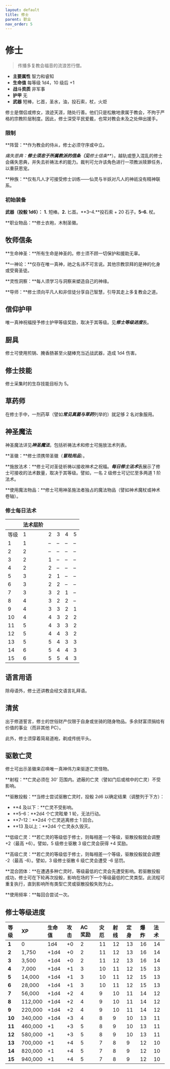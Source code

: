 ```yaml
---
layout: default
title: 修士
parent: 职业
nav_order: 5
---
```


# 修士

> 传播多复教会福音的流浪苦行僧。

- **主要属性**	智力和睿知
- **生命值**	每等级 1d4，10 级后 +1
- **战斗资质**	非军事
- **护甲**	无
- **武器**	短棒，匕首，圣水，油，投石索，杖，火炬

修士是僧侣或修女，浪迹天涯，随处行善。他们只是松散地隶属于教会，不拘于严格的宗教阶层制度。因此，修士深受平民爱戴，也常对教会未及之处伸出援手。

### 限制

**阵营：**作为教会的侍从，修士必须守序或中立。

**痛失恩典：**修士须忠于所属教派的信条（见***修士信条***）。越轨或堕入混乱的修士会痛失恩典，并失去祈祷法术的能力。裁判可允许该角色进行一项教派赎罪任务，以重获恩宠。

**种族：**仅有凡人才可接受修士训练——仙灵与半妖对凡人的神祇没有精神联系。

### 初始装备

**武器（投骰 1d6）：** **1.** 短棒。**2.** 匕首。**3–4.**投石索 + 20 石子。**5–6.** 杖。

**职业物品：**修士衣袍，木制圣徽。

## 牧师信条

**生命神圣：**所有生命是神圣的。修士须不顾一切保护和援助无辜。

**一神论：**仅存在唯一真神，祂之名讳不可言说。其他宗教崇拜的是神的化身或受膏圣徒。

**灵性洞察：**每人须学习与洞察来塑造自己的神缘。

**导师：**修士须向平凡人和非信徒分享自己智慧，引导其走上多复教会之道。

## 信仰护甲

唯一真神祝福授予修士护甲等级奖励，取决于其等级。见***修士等级进度***表。

## 厨具

修士可使用煎锅、腌香肠甚至火腿棒充当近战武器，造成 1d4 伤害。

## 修士技能

修士采集时的生存技能目标为 5。

## 草药师

在修士手中，一剂药草（譬如***常见真菌与草药***列举的）就足够 2 名对象服用。

## 神圣魔法

神圣魔法详见***神圣魔法***，包括祈祷法术和修士可施放法术列表。

**圣徽：**修士须携带圣徽（***冒险用品***）。

**施放法术：**修士可对圣徒祈祷以接收神术之祝福。***每日修士法术***表展示了修士可接收的法术数量，取决于其等级。譬如，一名 2 级修士可记忆至多两道 1 阶法术。

**使用魔法物品：**修士可用神圣施法者独占的魔法物品（譬如神术魔杖或神术卷轴）。

### 修士每日法术

|       | 法术层阶 |      |      |      |      |
| :---- | :--------- | :--- | :--- | :--- | :--- |
| 等级 | 1 | 2 | 3 | 4 | 5 |
| 1 | 1 | – | – | – | – |
| 2 | 2 | – | – | – | – |
| 3 | 2 | 1 | – | – | – |
| 4 | 2 | 2 | – | – | – |
| 5 | 3 | 2 | 1 | – | – |
| 6 | 3 | 2 | 2 | – | – |
| 7 | 3 | 3 | 2 | 1 | – |
| 8 | 4 | 3 | 2 | 2 | – |
| 9 | 4 | 3 | 3 | 2 | 1 |
| 10 | 4 | 4 | 3 | 2 | 2 |
| 11 | 5 | 4 | 3 | 3 | 2 |
| 12 | 5 | 4 | 4 | 3 | 2 |
| 13 | 5 | 5 | 4 | 3 | 3 |
| 14 | 6 | 5 | 4 | 4 | 3 |
| 15 | 6 | 5 | 5 | 4 | 3 |

## 语言用语

除母语外，修士还讲教会经文语言礼拜语。

## 清贫

出于修道誓言，修士的世俗财产仅限于自身或坐骑的随身物品。多余财富须捐给有价值的事业（而非其他 PC）。

此外，修士须穿着简易道袍，剃成传统平头。

## 驱散亡灵

修士可出示圣徽来召唤唯一真神伟力来驱逐亡灵怪物。

**射程：**亡灵必须在 30' 范围内。遮蔽的亡灵（譬如门后或棺中的亡灵）不受影响。

**驱散投骰：**当修士尝试驱散亡灵时，投骰 2d6 以确定结果（调整列于下方）：

- **4 及以下：**亡灵不受影响。
- **5–6：**2d4 个亡灵眩晕 1 轮，无法行动。
- **7–12：**2d4 个亡灵逃离修士 1 回合。
- **13 及以上：**2d4 个亡灵永久毁灭。

**低级亡灵：**若亡灵的等级低于修士，则每相差一个等级，驱散投骰就会调整 +2（最高 +6）。譬如，5 级修士驱散 3 级亡灵会获得 +4 奖励。

**高级亡灵：**若亡灵的等级低于修士，则每相差一个等级，驱散投骰就会调整 -2（最高 -6）。譬如，3 级修士驱散 6 级亡灵会遭受 -6 惩罚。

**混合团体：**在遭遇多种亡灵时，等级最低的亡灵会先遭受影响。若驱散投骰成功，修士可在下轮再次投骰，影响在场的下一个等级最低的亡灵类型。此流程可重复执行，直到影响所有类型亡灵或驱散投骰失败为止。

**使用频率：**每回合尝试一次。

## 修士等级进度

| 等级 | XP | 生命值 | 攻击 | AC 奖励 | 灾厄 | 射线 | 定身 | 爆炸 | 法术 |
| :----- | :------ | :--------- | :----- | :------- | :--- | :--- | :--- | :---- | :---- |
| **1** | 0 | 1d4 | +0 | 2 | 11 | 12 | 13 | 16 | 14 |
| **2** | 1,750 | +1d4 | +0 | 2 | 11 | 12 | 13 | 16 | 14 |
| **3** | 3,500 | +1d4 | +0 | 2 | 11 | 12 | 13 | 16 | 14 |
| **4** | 7,000 | +1d4 | +1 | 3 | 10 | 11 | 12 | 15 | 13 |
| **5** | 14,000 | +1d4 | +1 | 3 | 10 | 11 | 12 | 15 | 13 |
| **6** | 28,000 | +1d4 | +1 | 3 | 10 | 11 | 12 | 15 | 13 |
| **7** | 56,000 | +1d4 | +2 | 4 | 9 | 10 | 11 | 14 | 12 |
| **8** | 112,000 | +1d4 | +2 | 4 | 9 | 10 | 11 | 14 | 12 |
| **9** | 220,000 | +1d4 | +2 | 4 | 9 | 10 | 11 | 14 | 12 |
| **10** | 340,000 | +1d4 | +3 | 4 | 8 | 9 | 10 | 13 | 11 |
| **11** | 460,000 | +1 | +3 | 5 | 8 | 9 | 10 | 13 | 11 |
| **12** | 580,000 | +1 | +3 | 5 | 8 | 9 | 10 | 13 | 11 |
| **13** | 700,000 | +1 | +4 | 5 | 7 | 8 | 9 | 12 | 10 |
| **14** | 820,000 | +1 | +4 | 5 | 7 | 8 | 9 | 12 | 10 |
| **15** | 940,000 | +1 | +4 | 5 | 7 | 8 | 9 | 12 | 10 |
